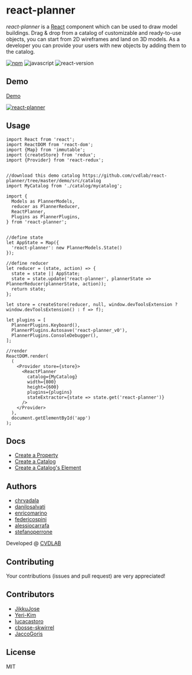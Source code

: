 # react-planner

*react-planner* is a [React][react] component which can be used to draw model buildings. Drag & drop from a catalog of customizable and ready-to-use objects, you can start from 2D wireframes and land on 3D models. As a developer you can provide your users with new objects by adding them to the catalog.

[![npm][npm_label]][npm_link]
![javascript][js]
![react-version][react_version]

## Demo

[Demo][demo]

[![react-planner][preview_image]][demo]

## Usage

``` es6
import React from 'react';
import ReactDOM from 'react-dom';
import {Map} from 'immutable';
import {createStore} from 'redux';
import {Provider} from 'react-redux';


//download this demo catalog https://github.com/cvdlab/react-planner/tree/master/demo/src/catalog
import MyCatalog from './catalog/mycatalog';

import {
  Models as PlannerModels,
  reducer as PlannerReducer,
  ReactPlanner,
  Plugins as PlannerPlugins,
} from 'react-planner';


//define state
let AppState = Map({
  'react-planner': new PlannerModels.State()
});

//define reducer
let reducer = (state, action) => {
  state = state || AppState;
  state = state.update('react-planner', plannerState => PlannerReducer(plannerState, action));
  return state;
};

let store = createStore(reducer, null, window.devToolsExtension ? window.devToolsExtension() : f => f);

let plugins = [
  PlannerPlugins.Keyboard(),
  PlannerPlugins.Autosave('react-planner_v0'),
  PlannerPlugins.ConsoleDebugger(),
];

//render
ReactDOM.render(
  (
    <Provider store={store}>
      <ReactPlanner
        catalog={MyCatalog}
        width={800}
        height={600}
        plugins={plugins}
        stateExtractor={state => state.get('react-planner')}
      />
    </Provider>
  ),
  document.getElementById('app')
);

```

## Docs

- [Create a Property](docs/HOW_TO_CREATE_A_PROPERTY.md)
- [Create a Catalog](docs/HOW_TO_CREATE_A_CATALOG.md)
- [Create a Catalog's Element](docs/HOW_TO_CREATE_AN_ELEMENT.md)

## Authors

- [chrvadala](https://github.com/chrvadala)
- [danilosalvati](https://github.com/danilosalvati)
- [enricomarino](https://github.com/enricomarino)
- [federicospini](https://github.com/federicospini)
- [alessiocarrafa](https://github.com/alessiocarrafa)
- [stefanoperrone](https://github.com/stefanoperrone)

Developed @ [CVDLAB][cvdlab]

## Contributing

Your contributions (issues and pull request) are very appreciated!

## Contributors

 - [JikkuJose](https://github.com/JikkuJose)
 - [Yeri-Kim](https://github.com/Yeri-Kim)
 - [lucacastoro](https://github.com/lucacastoro)
 - [cbosse-skwirrel](https://github.com/cbosse-skwirrel)
 - [JaccoGoris](https://github.com/JaccoGoris)

## License

MIT

[react]: https://facebook.github.io/react/
[npm_label]: https://img.shields.io/npm/v/react-planner.svg?maxAge=2592000?style=plastic
[npm_link]: https://www.npmjs.com/package/react-planner
[js]: https://img.shields.io/badge/javascript-ES6-fbde34.svg
[react_version]: https://img.shields.io/badge/react%20version-16.0.0%20or%20later-61dafb.svg
[preview_image]: https://raw.githubusercontent.com/cvdlab/react-planner/master/preview.png
[demo]: https://cvdlab.github.io/react-planner
[cvdlab]: http://cvdlab.org/
